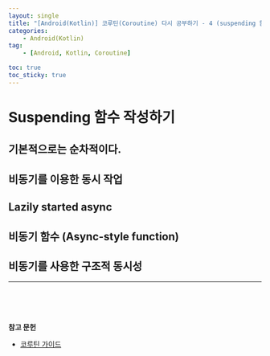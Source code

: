 ```yaml
---
layout: single
title: "[Android(Kotlin)] 코루틴(Coroutine) 다시 공부하기 - 4 (suspending 함수 작성) "
categories: 
    - Android(Kotlin)
tag:
    - [Android, Kotlin, Coroutine]

toc: true
toc_sticky: true
---
```


# Suspending 함수 작성하기

## 기본적으로는 순차적이다.

## 비동기를 이용한 동시 작업

## Lazily started async

## 비동기 함수 (Async-style function)

## 비동기를 사용한 구조적 동시성

---

<br>
<br>
<br>

**참고 문헌**
- [코루틴 가이드](https://kotlinlang.org/docs/coroutines-guide.html)